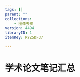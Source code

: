 ```yaml
---
tags: []
parent: ""
collections:
    - 图像去雾
version: 4494
libraryID: 1
itemKey: RYZ5DF37

---
```

# 学术论文笔记汇总


